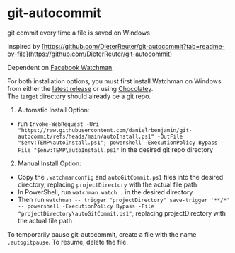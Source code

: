 # git-autocommit
git commit every time a file is saved on Windows

Inspired by [https://github.com/DieterReuter/git-autocommit?tab=readme-ov-file](https://github.com/DieterReuter/git-autocommit)

Dependent on [Facebook Watchman](https://facebook.github.io/watchman/)

For both installation options, you must first install Watchman on Windows from either the [latest release](https://github.com/facebook/watchman/releases/latest) or using [Chocolatey](https://community.chocolatey.org/packages/watchman). \
The target directory should already be a git repo.

1. Automatic Install Option:
* run `Invoke-WebRequest -Uri "https://raw.githubusercontent.com/danielrbenjamin/git-autocommit/refs/heads/main/autoInstall.ps1" -OutFile "$env:TEMP\autoInstall.ps1"; powershell -ExecutionPolicy Bypass -File "$env:TEMP\autoInstall.ps1"` in the desired git repo directory

2. Manual Install Option:
* Copy the `.watchmanconfig` and `autoGitCommit.ps1` files into the desired directory, replacing `projectDirectory` with the actual file path
* In PowerShell, run `watchman watch .` in the desired directory
* Then run `watchman -- trigger "projectDirectory" save-trigger '**/*' -- powershell -ExecutionPolicy Bypass -File "projectDirectory\autoGitCommit.ps1"`, replacing projectDirectory with the actual file path

To temporarily pause git-autocommit, create a file with the name `.autogitpause`. To resume, delete the file.

